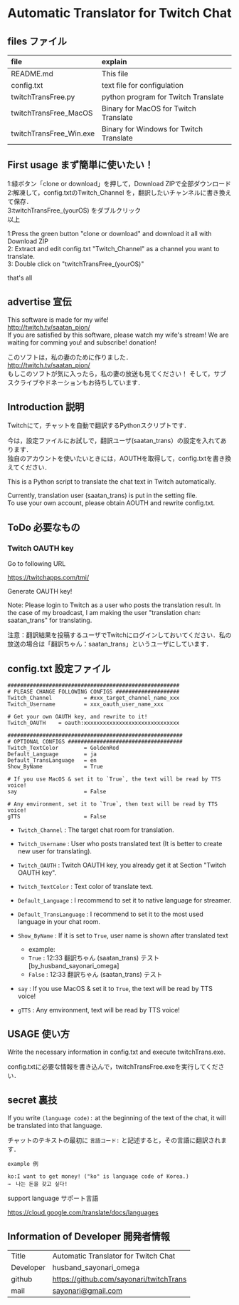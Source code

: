 # Automatic Translator for Twitch Chat

## files ファイル
|file|explain|
|:-|:-|
|README.md               |This file                                 |
|config.txt              |text file for configulation               |
|twitchTransFree.py      |python program for Twitch Translate       |
|twitchTransFree_MacOS   |Binary for MacOS for Twitch Translate     |
|twitchTransFree_Win.exe |Binary for Windows for Twitch Translate   |

## First usage まず簡単に使いたい！
1:緑ボタン「clone or download」を押して，Download ZIPで全部ダウンロード  
2:解凍して，config.txtのTwitch_Channel を，翻訳したいチャンネルに書き換えて保存．  
3:twitchTransFree_(yourOS) をダブルクリック  
以上  

1:Press the green button "clone or download" and download it all with Download ZIP  
2: Extract and edit config.txt "Twitch_Channel" as a channel you want to translate.  
3: Double click on "twitchTransFree_(yourOS)"  

that's all  

## advertise 宣伝
This software is made for my wife!  
http://twitch.tv/saatan_pion/  
If you are satisfied by this software,
please watch my wife's stream! 
We are waiting for comming you! and 
subscribe! donation!

このソフトは，私の妻のために作りました．  
http://twitch.tv/saatan_pion/  
もしこのソフトが気に入ったら，私の妻の放送も見てください！
そして，サブスクライブやドネーションもお待ちしています．


## Introduction 説明
Twitchにて，チャットを自動で翻訳するPythonスクリプトです．

今は，設定ファイルにお試しで，翻訳ユーザ(saatan_trans）の設定を入れてあります．  
独自のアカウントを使いたいときには，AOUTHを取得して，config.txtを書き換えてください．  

This is a Python script to translate the chat text in Twitch automatically.

Currently, translation user (saatan_trans) is put in the setting file.  
To use your own account, please obtain AOUTH and rewrite config.txt.  



## ToDo 必要なもの

### Twitch OAUTH key
Go to following URL

https://twitchapps.com/tmi/

Generate OAUTH key!

Note: Please login to Twitch as a user who posts the translation result. In the case of my broadcast, I am making the user "translation chan: saatan_trans" for translating.

注意：翻訳結果を投稿するユーザでTwitchにログインしておいてください．私の放送の場合は「翻訳ちゃん：saatan_trans」というユーザにしています．


## config.txt 設定ファイル
```
######################################################
# PLEASE CHANGE FOLLOWING CONFIGS ####################
Twitch_Channel          = #xxx_target_channel_name_xxx
Twitch_Username         = xxx_oauth_user_name_xxx

# Get your own OAUTH key, and rewrite to it!
Twitch_OAUTH    = oauth:xxxxxxxxxxxxxxxxxxxxxxxxxxxxxx

#######################################################
# OPTIONAL CONFIGS ####################################
Twitch_TextColor        = GoldenRod
Default_Language        = ja
Default_TransLanguage   = en
Show_ByName             = True

# If you use MacOS & set it to `True`, the text will be read by TTS voice!
say                     = False

# Any emvironment, set it to `True`, then text will be read by TTS voice!
gTTS                    = False
```

- `Twitch_Channel` : The target chat room for translation.  
- `Twitch_Username` : User who posts translated text (It is better to create new user for translating).  
- `Twitch_OAUTH` : Twitch OAUTH key, you already get it at Section "Twitch OAUTH key".  

- `Twitch_TextColor` : Text color of translate text.  
- `Default_Language` : I recommend to set it to native language for streamer.  
- `Default_TransLanguage` : I recommend to set it to the most used language in your chat room.  
- `Show_ByName` : If it is set to `True`, user name is shown after translated text  
    - example:  
    - `True` : 12:33 翻訳ちゃん (saatan_trans) テスト [by_husband_sayonari_omega]
    - `False` : 12:33 翻訳ちゃん (saatan_trans) テスト 
- `say` : If you use MacOS & set it to `True`, the text will be read by TTS voice!
- `gTTS` : Any emvironment, text will be read by TTS voice!

## USAGE 使い方
Write the necessary information in config.txt and execute twitchTrans.exe.

config.txtに必要な情報を書き込んで，twitchTransFree.exeを実行してください．

## secret 裏技
If you write `(language code):` at the beginning of the text of the chat, it will be translated into that language.

チャットのテキストの最初に `言語コード:` と記述すると，その言語に翻訳されます．
```
example 例

ko:I want to get money! ("ko" is language code of Korea.)
→　나는 돈을 갖고 싶다! 
```

support language サポート言語

https://cloud.google.com/translate/docs/languages

## Information of Developer 開発者情報

| | |
|:-|:-|
|Title       |Automatic Translator for Twitch Chat      |
|Developer   |husband_sayonari_omega                    |
|github      |https://github.com/sayonari/twitchTrans   |
|mail        |sayonari@gmail.com                        |
